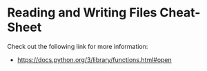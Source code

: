 # Reading and Writing Files Cheat-Sheet

Check out the following link for more information:

- https://docs.python.org/3/library/functions.html#open